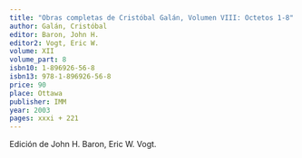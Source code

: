 ```yaml
---
title: "Obras completas de Cristóbal Galán, Volumen VIII: Octetos 1-8"
author: Galán, Cristóbal
editor: Baron, John H.
editor2: Vogt, Eric W.
volume: XII
volume_part: 8
isbn10: 1-896926-56-8
isbn13: 978-1-896926-56-8
price: 90
place: Ottawa
publisher: IMM
year: 2003
pages: xxxi + 221
---
```

Edición de John H. Baron, Eric W. Vogt.
